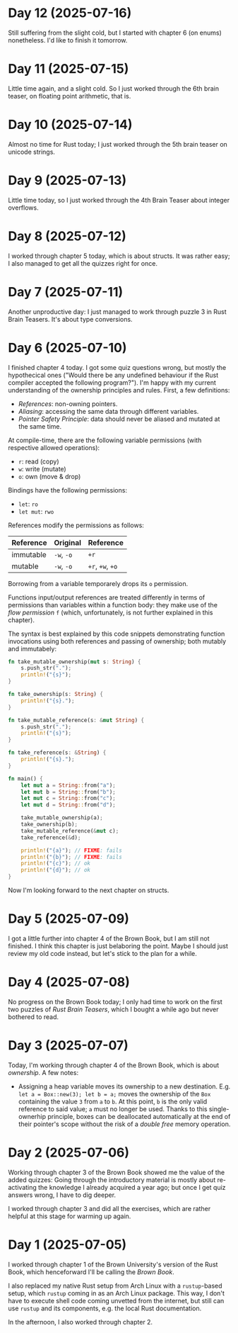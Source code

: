 # Day 12 (2025-07-16)

Still suffering from the slight cold, but I started with chapter 6 (on enums) nonetheless. I'd like to finish it tomorrow.

# Day 11 (2025-07-15)

Little time again, and a slight cold. So I just worked through the 6th brain teaser, on floating point arithmetic, that is.

# Day 10 (2025-07-14)

 Almost no time for Rust today; I just worked through the 5th brain teaser on unicode strings.

# Day 9 (2025-07-13)

Little time today, so I just worked through the 4th Brain Teaser about integer overflows.

# Day 8 (2025-07-12)

I worked through chapter 5 today, which is about structs. It was rather easy; I also managed to get all the quizzes right for once.

# Day 7 (2025-07-11)

Another unproductive day: I just managed to work through puzzle 3 in Rust Brain Teasers. It's about type conversions.

# Day 6 (2025-07-10)

I finished chapter 4 today. I got some quiz questions wrong, but mostly the hypothecical ones ("Would there be any undefined behaviour if the Rust compiler accepted the following program?"). I'm happy with my current understanding of the ownership principles and rules. First, a few definitions:

- _References_: non-owning pointers.
- _Aliasing_: accessing the same data through different variables.
- _Pointer Safety Principle_: data should never be aliased and mutated at the same time.

At compile-time, there are the following variable permissions (with respective allowed operations):

- `r`: read (copy)
- `w`: write (mutate)
- `o`: own (move & drop)

Bindings have the following permissions:

- `let`: `ro`
- `let mut`: `rwo`

References modify the permissions as follows:

| Reference | Original   | Reference        |
|-----------|------------|------------------|
| immutable | `-w`, `-o` | `+r`             |
| mutable   | `-w`, `-o` | `+r`, `+w`, `+o` |

Borrowing from a variable temporarely drops its `o` permission.

Functions input/output references are treated differently in terms of permissions than variables within a function body: they make use of the _flow permission_ `f` (which, unfortunately, is not further explained in this chapter).

The syntax is best explained by this code snippets demonstrating function invocations using both references and passing of ownership; both mutably and immutabely:

```rust
fn take_mutable_ownership(mut s: String) {
    s.push_str(".");
    println!("{s}");
}

fn take_ownership(s: String) {
    println!("{s}.");
}

fn take_mutable_reference(s: &mut String) {
    s.push_str(".");
    println!("{s}");
}

fn take_reference(s: &String) {
    println!("{s}.");
}

fn main() {
    let mut a = String::from("a");
    let mut b = String::from("b");
    let mut c = String::from("c");
    let mut d = String::from("d");

    take_mutable_ownership(a);
    take_ownership(b);
    take_mutable_reference(&mut c);
    take_reference(&d);

    println!("{a}"); // FIXME: fails
    println!("{b}"); // FIXME: fails
    println!("{c}"); // ok
    println!("{d}"); // ok
}
```

Now I'm looking forward to the next chapter on structs.

# Day 5 (2025-07-09)

I got a little further into chapter 4 of the Brown Book, but I am still not finished. I think this chapter is just belaboring the point. Maybe I should just review my old code instead, but let's stick to the plan for a while.

# Day 4 (2025-07-08)

No progress on the Brown Book today; I only had time to work on the first two puzzles of _Rust Brain Teasers_, which I bought a while ago but never bothered to read.

# Day 3 (2025-07-07)

Today, I'm working through chapter 4 of the Brown Book, which is about _ownership_. A few notes:

- Assigning a heap variable moves its ownership to a new destination. E.g. `let a = Box::new(3); let b = a;` moves the ownership of the `Box` containing the value `3` from `a` to `b`. At this point, `b` is the only valid reference to said value; `a` must no longer be used. Thanks to this single-ownerhip principle, boxes can be deallocated automatically at the end of their pointer's scope without the risk of a _double free_ memory operation.

# Day 2 (2025-07-06)

Working through chapter 3 of the Brown Book showed me the value of the added quizzes: Going through the introductory material is mostly about re-activating the knowledge I already acquired a year ago; but once I get quiz answers wrong, I have to dig deeper.

I worked through chapter 3 and did all the exercises, which are rather helpful at this stage for warming up again.

# Day 1 (2025-07-05)

I worked through chapter 1 of the Brown University's version of the Rust Book, which henceforward I'll be calling the _Brown Book_.

I also replaced my native Rust setup from Arch Linux with a `rustup`-based setup, which `rustup` coming in as an Arch Linux package. This way, I don't have to execute shell code coming unvetted from the internet, but still can use `rustup` and its components, e.g. the local Rust documentation.

In the afternoon, I also worked through chapter 2.
